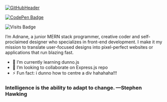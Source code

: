 [![GitHubHeader](https://user-images.githubusercontent.com/80434746/142708394-f5a2dacf-345b-4bb2-b3e2-2cb5307d9a11.png)](https://adnane-louardi.vercel.app)

[![CodePen Badge](https://img.shields.io/badge/CodePen-Profile-informational?style=flat&logo=codepen&logoColor=white&color=black)](https://codepen.io/adnane-louardi-dev)

![Visits Badge](https://img.shields.io/github/followers/adnane-louardi-dev?logoColor=blue&style=social)
<!--
**Adnane-Louardi-dev/Adnane-Louardi-dev** is a ✨ _special_ ✨ repository because its `README.md` (this file) appears on your GitHub profile.
-->

I’m Adnane, a junior MERN stack programmer, creative coder and self-proclaimed designer who specializes in front-end development. I make it my mission to translate user-focused designs into pixel-perfect websites or applications that run blazing fast.

- 🌱 I’m currently learning dunno.js
- 👯 I’m looking to collaborate on Express.js repo
- ⚡ Fun fact: i dunno how to centre a div hahahaha!!!

<h3>Intelligence is the ability to adapt to change. —Stephen Hawking</h3>



